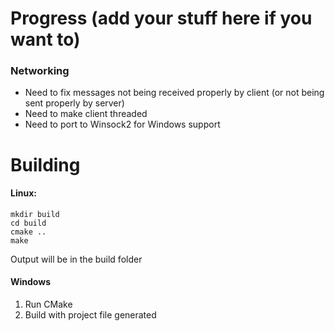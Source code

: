 # Progress (add your stuff here if you want to)
### Networking
- Need to fix messages not being received properly by client (or not being sent properly by server)
- Need to make client threaded
- Need to port to Winsock2 for Windows support

# Building
#### Linux:
```
mkdir build
cd build
cmake ..
make
```

Output will be in the build folder

#### Windows
1. Run CMake
2. Build with project file generated
